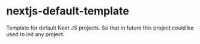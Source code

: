 # nextjs-default-template
Template for default Next.JS projects. So that in future this project could be used to init any project.
